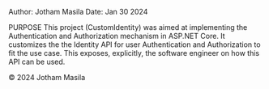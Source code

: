 Author: Jotham Masila
Date: Jan 30 2024

PURPOSE
This project (CustomIdentity) was aimed at implementing the Authentication and Authorization mechanism in ASP.NET Core. It customizes the the Identity API for user Authentication and Authorization to fit the use case.
This exposes, explicitly, the software engineer on how this API can be used.

<html>
<body>
&copy; 2024 Jotham Masila
</body>
</html>